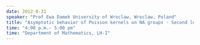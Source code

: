 ```yaml
---
date: 2012-8-31
speaker: "Prof Ewa Damek University of Wroclaw, Wroclaw, Poland"
title: "Asymptotic behavior of Poisson kernels on NA groups - Second lecture"
time: "4:00 p.m.- 5:00 pm" 
time: "Department of Mathematics, LH-I"
---
```


